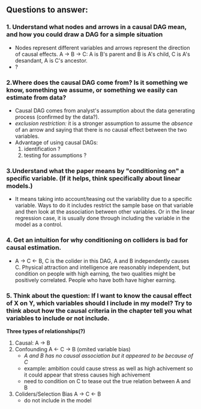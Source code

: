 ## Questions to answer:
### 1. Understand what nodes and arrows in a causal DAG mean, and how you could draw a DAG for a simple situation

- Nodes represent different variables and arrows represent the direction of causal effects. A -> B -> C: A is B's parent and B is A's child, C is A's desandant, A is C's ancestor. 
- ?

### 2.Where does the causal DAG come from? Is it something we know, something we assume, or something we easily can estimate from data?

- Causal DAG comes from analyst's assumption about the data generating process (confirmed by the data?). 
- *exclusion restriction:* it is a stronger assumption to assume the *absence* of an arrow and saying that there is no causal effect between the two variables.   
- Advantage of using causal DAGs:
    1. identification ?
    2. testing for assumptions ?

### 3.Understand what the paper means by "conditioning on" a specific variable. (If it helps, think specifically about linear models.)

- It means taking into account/teasing out the variability due to a specific variable. Ways to do it includes restrict the sample base on that variable and then look at the association between other variables. Or in the linear regression case, it is usually done through including the variable in the model as a control. 

### 4. Get an intuition for why conditioning on colliders is bad for causal estimation.

- A -> C <- B, C is the colider in this DAG, A and B independently causes C. Physical attraction and intelligence are reasonably independent, but condition on people with high earning, the two qualities might be positively correlated. People who have both have higher earning. 

### 5. Think about the question: If I want to know the causal effect of X on Y, which variables should I include in my model? Try to think about how the causal criteria in the chapter tell you what variables to include or not include.

**Three types of relationships(?)**

1. Causal: A -> B 
2. Confounding A <- C -> B (omited variable bias)
    - *A and B has no causal association but it appeared to be because of C*
    - example: ambition could cause stress as well as high achivement so it could appear that stress causes high achivement
    - need to condition on C to tease out the true relation between A and B
3. Coliders/Selection Bias A -> C <- B
    - do not include in the model

